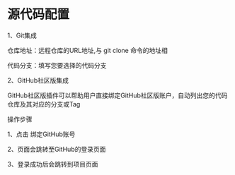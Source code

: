 # 源代码配置

1、Git集成

仓库地址：远程仓库的URL地址,与 git clone 命令的地址相

代码分支：填写您要选择的代码分支

2、GitHub社区版集成

GitHub社区版插件可以帮助用户直接绑定GitHub社区版账户，自动列出您的代码仓库及其对应的分支或Tag

操作步骤

1、点击 绑定GitHub账号

2、页面会跳转至GitHub的登录页面

3、登录成功后会跳转到项目页面
